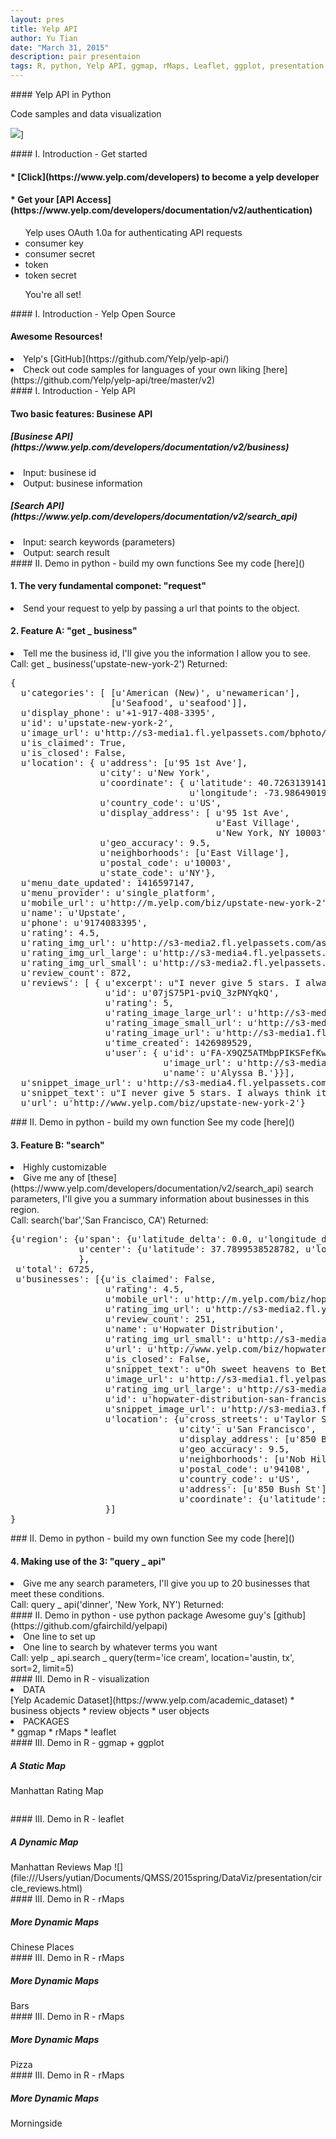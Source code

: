```yaml
---
layout: pres
title: Yelp API
author: Yu Tian
date: "March 31, 2015"
description: pair presentaion
tags: R, python, Yelp API, ggmap, rMaps, Leaflet, ggplot, presentation
---
```


<section>
	<section>
#### Yelp API in Python

Code samples and data visualization

![](https://s3-media1.fl.yelpassets.com/assets/2/www/img/279dca8060b5/developers/top_shelf/api.png)]

</section>
</section>



<section>
	<section>
#### I. Introduction - Get started
<H4>* [Click](https://www.yelp.com/developers) to become a yelp developer</H4>

<H4>* Get your [API Access](https://www.yelp.com/developers/documentation/v2/authentication)</H4>
<ul>
Yelp uses OAuth 1.0a for authenticating API requests
<li>consumer key</li>
<li>consumer secret</li>
<li>token</li>
<li>token secret</li>

You're all set!
</ul>
</section>
  <section>
#### I. Introduction - Yelp Open Source
<H4>Awesome Resources!</H4>
  <li>Yelp's [GitHub](https://github.com/Yelp/yelp-api/)</li>
  <li>Check out code samples for languages of your own liking [here](https://github.com/Yelp/yelp-api/tree/master/v2)</li>

</section>
  <section>
#### I. Introduction - Yelp API
<H4>Two basic features: Businese API</H4>
<H5>[Businese API](https://www.yelp.com/developers/documentation/v2/business)</H5>
  <li>Input: businese id</li>
  <li>Output: businese information</li>
<H5>[Search API](https://www.yelp.com/developers/documentation/v2/search_api)</H5>
  <li>Input: search keywords (parameters) </li>
  <li>Output: search result</li>
</section>
</section>


<section>
  <section>
#### II. Demo in python - build my own functions
See my code [here]()
<H4>1. The very fundamental componet: "request"</H4>
<li>Send your request to yelp by passing a url that points to the object.</li>
<H4>2. Feature A: "get _ business" </H4>
<li>Tell me the business id, I'll give you the information I allow you to see.</li>
Call: get _ business('upstate-new-york-2')
Returned:
<div class="island code-sample">
        <pre>{ 
  u'categories': [ [u'American (New)', u'newamerican'],
                   [u'Seafood', u'seafood']],
  u'display_phone': u'+1-917-408-3395',
  u'id': u'upstate-new-york-2',
  u'image_url': u'http://s3-media1.fl.yelpassets.com/bphoto/RuzizPitO3wvIUJRyhZ5MA/ms.jpg',
  u'is_claimed': True,
  u'is_closed': False,
  u'location': { u'address': [u'95 1st Ave'],
                 u'city': u'New York',
                 u'coordinate': { u'latitude': 40.7263139141197,
                                  u'longitude': -73.9864901976935},
                 u'country_code': u'US',
                 u'display_address': [ u'95 1st Ave',
                                       u'East Village',
                                       u'New York, NY 10003'],
                 u'geo_accuracy': 9.5,
                 u'neighborhoods': [u'East Village'],
                 u'postal_code': u'10003',
                 u'state_code': u'NY'},
  u'menu_date_updated': 1416597147,
  u'menu_provider': u'single_platform',
  u'mobile_url': u'http://m.yelp.com/biz/upstate-new-york-2',
  u'name': u'Upstate',
  u'phone': u'9174083395',
  u'rating': 4.5,
  u'rating_img_url': u'http://s3-media2.fl.yelpassets.com/assets/2/www/img/99493c12711e/ico/stars/v1/stars_4_half.png',
  u'rating_img_url_large': u'http://s3-media4.fl.yelpassets.com/assets/2/www/img/9f83790ff7f6/ico/stars/v1/stars_large_4_half.png',
  u'rating_img_url_small': u'http://s3-media2.fl.yelpassets.com/assets/2/www/img/a5221e66bc70/ico/stars/v1/stars_small_4_half.png',
  u'review_count': 872,
  u'reviews': [ { u'excerpt': u"I never give 5 stars. I always think it will look more authentic if I put four. I can't not give this place five stars. It was the most incredible...",
                  u'id': u'07jS75P1-pviQ_3zPNYqkQ',
                  u'rating': 5,
                  u'rating_image_large_url': u'http://s3-media3.fl.yelpassets.com/assets/2/www/img/22affc4e6c38/ico/stars/v1/stars_large_5.png',
                  u'rating_image_small_url': u'http://s3-media1.fl.yelpassets.com/assets/2/www/img/c7623205d5cd/ico/stars/v1/stars_small_5.png',
                  u'rating_image_url': u'http://s3-media1.fl.yelpassets.com/assets/2/www/img/f1def11e4e79/ico/stars/v1/stars_5.png',
                  u'time_created': 1426989529,
                  u'user': { u'id': u'FA-X9QZ5ATMbpPIKSFefKw',
                             u'image_url': u'http://s3-media4.fl.yelpassets.com/photo/dlu2wYiYysLbt5sdjiXbbA/ms.jpg',
                             u'name': u'Alyssa B.'}}],
  u'snippet_image_url': u'http://s3-media4.fl.yelpassets.com/photo/dlu2wYiYysLbt5sdjiXbbA/ms.jpg',
  u'snippet_text': u"I never give 5 stars. I always think it will look more authentic if I put four. I can't not give this place five stars. It was the most incredible...",
  u'url': u'http://www.yelp.com/biz/upstate-new-york-2'}
</pre>
    </div>
</section>
### II. Demo in python - build my own function
See my code [here]()
<H4>3. Feature B: "search"</H4>
  <li>Highly customizable </li>
  <li>Give me any of [these](https://www.yelp.com/developers/documentation/v2/search_api) search parameters, I'll give you a summary information about businesses in this region.</li>
Call: search('bar','San Francisco, CA')
Returned:
<div class="island code-sample">
        <pre>
{u'region': {u'span': {u'latitude_delta': 0.0, u'longitude_delta': 0.0}, 
             u'center': {u'latitude': 37.7899538528782, u'longitude': -122.411338984966}
             }, 
 u'total': 6725, 
 u'businesses': [{u'is_claimed': False, 
                  u'rating': 4.5, 
                  u'mobile_url': u'http://m.yelp.com/biz/hopwater-distribution-san-francisco', 
                  u'rating_img_url': u'http://s3-media2.fl.yelpassets.com/assets/2/www/img/99493c12711e/ico/stars/v1/stars_4_half.png', 
                  u'review_count': 251, 
                  u'name': u'Hopwater Distribution', 
                  u'rating_img_url_small': u'http://s3-media2.fl.yelpassets.com/assets/2/www/img/a5221e66bc70/ico/stars/v1/stars_small_4_half.png', 
                  u'url': u'http://www.yelp.com/biz/hopwater-distribution-san-francisco', 
                  u'is_closed': False, 
                  u'snippet_text': u"Oh sweet heavens to Betsy! This place is my new fave beer and grub refuge. Ya know when you're craving a delicious burger and a cold IPA? This joint is THE...", 
                  u'image_url': u'http://s3-media1.fl.yelpassets.com/bphoto/UkWsSo0tQWJM2wp4yEEUag/ms.jpg', u'categories': [[u'Pubs', u'pubs'], [u'American (Traditional)', u'tradamerican']], 
                  u'rating_img_url_large': u'http://s3-media4.fl.yelpassets.com/assets/2/www/img/9f83790ff7f6/ico/stars/v1/stars_large_4_half.png', 
                  u'id': u'hopwater-distribution-san-francisco', 
                  u'snippet_image_url': u'http://s3-media3.fl.yelpassets.com/photo/rJAwjFcyD2JGgGJCLj6n-A/ms.jpg', 
                  u'location': {u'cross_streets': u'Taylor St & Mason St', 
                                u'city': u'San Francisco', 
                                u'display_address': [u'850 Bush St', u'Nob Hill', u'San Francisco, CA 94108'], 
                                u'geo_accuracy': 9.5, 
                                u'neighborhoods': [u'Nob Hill', u'Union Square', u'Lower Nob Hill'], 
                                u'postal_code': u'94108', 
                                u'country_code': u'US', 
                                u'address': [u'850 Bush St'], 
                                u'coordinate': {u'latitude': 37.7899538528782, u'longitude': -122.411338984966}, u'state_code': u'CA'}
                  }]
}
</pre>
    </div>
</section>
### II. Demo in python - build my own function
See my code [here]()
<H4>4. Making use of the 3: "query _ api" </H4>
  <li>Give me any search parameters, I'll give you up to 20 businesses that meet these conditions.</li>
Call: query _ api('dinner', 'New York, NY')
Returned:
</section>
  <section>
#### II. Demo in python - use python package
Awesome guy's [github](https://github.com/gfairchild/yelpapi)
<li>One line to set up</li>
<li>One line to search by whatever terms you want</li>
Call: yelp _ api.search _ query(term='ice cream', location='austin, tx', sort=2, limit=5)
</section>
</section>



<section>
  <section>
#### III. Demo in R - visualization
<li>DATA</li>
  [Yelp Academic Dataset](https://www.yelp.com/academic_dataset)
  * business objects
  * review objects
  * user objects
<li>PACKAGES</li>
  * ggmap
  * rMaps
  * leaflet
</section>
  <section>
#### III. Demo in R - ggmap + ggplot
<H5>A Static Map</H5>
Manhattan Rating Map

![]()

</section>
 <section>
#### III. Demo in R - leaflet
<H5>A Dynamic Map</H5>
Manhattan Reviews Map
![](file:///Users/yutian/Documents/QMSS/2015spring/DataViz/presentation/circle_reviews.html)
</section>
 <section>
#### III. Demo in R - rMaps
<H5>More Dynamic Maps</H5>
Chinese Places
</section>
 <section>
#### III. Demo in R - rMaps
<H5>More Dynamic Maps</H5>
Bars
</section>
 <section>
#### III. Demo in R - rMaps
<H5>More Dynamic Maps</H5>
Pizza
</section>
 <section>
#### III. Demo in R - rMaps
<H5>More Dynamic Maps</H5>
Morningside
</section>
</section>
